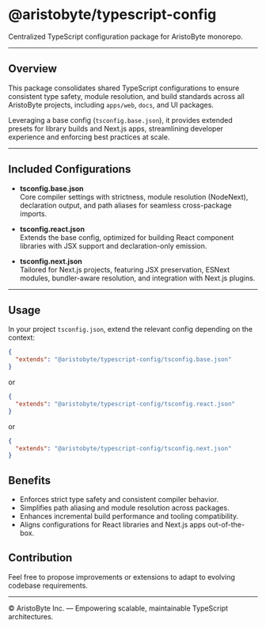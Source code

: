 # @aristobyte/typescript-config

Centralized TypeScript configuration package for AristoByte monorepo.

---

## Overview

This package consolidates shared TypeScript configurations to ensure consistent type safety, module resolution, and build standards across all AristoByte projects, including `apps/web`, `docs`, and UI packages.

Leveraging a base config (`tsconfig.base.json`), it provides extended presets for library builds and Next.js apps, streamlining developer experience and enforcing best practices at scale.

---

## Included Configurations

- **tsconfig.base.json**  
  Core compiler settings with strictness, module resolution (NodeNext), declaration output, and path aliases for seamless cross-package imports.

- **tsconfig.react.json**  
  Extends the base config, optimized for building React component libraries with JSX support and declaration-only emission.

- **tsconfig.next.json**  
  Tailored for Next.js projects, featuring JSX preservation, ESNext modules, bundler-aware resolution, and integration with Next.js plugins.

---

## Usage

In your project `tsconfig.json`, extend the relevant config depending on the context:

```json
{
  "extends": "@aristobyte/typescript-config/tsconfig.base.json"
}
```

or

```json
{
  "extends": "@aristobyte/typescript-config/tsconfig.react.json"
}
```

or

```json
{
  "extends": "@aristobyte/typescript-config/tsconfig.next.json"
}
```

## Benefits

- Enforces strict type safety and consistent compiler behavior.
- Simplifies path aliasing and module resolution across packages.
- Enhances incremental build performance and tooling compatibility.
- Aligns configurations for React libraries and Next.js apps out-of-the-box.

## Contribution

Feel free to propose improvements or extensions to adapt to evolving codebase requirements.

---

© AristoByte Inc. — Empowering scalable, maintainable TypeScript architectures.

